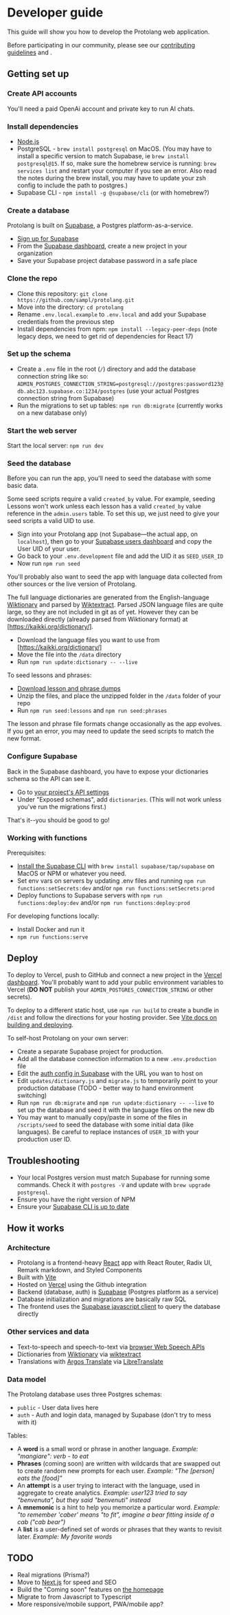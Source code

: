 # Developer guide

This guide will show you how to develop the Protolang web application.

Before participating in our community, please see our [contributing guidelines](contributing.md) and .

## Getting set up

### Create API accounts

You'll need a paid OpenAi account and private key to run AI chats.

### Install dependencies

- [Node.js](https://nodejs.org/en/download/)
- PostgreSQL - `brew install postgresql` on MacOS. (You may have to install a specific version to match Supabase, ie `brew install postgresql@15`. If so, make sure the homebrew service is running: `brew services list` and restart your computer if you see an error. Also read the notes during the brew install, you may have to update your zsh config to include the path to postgres.)
- Supabase CLI - `npm install -g @supabase/cli` (or with homebrew?)

### Create a database

Protolang is built on [Supabase](https://supabase.com/), a Postgres platform-as-a-service.

- [Sign up for Supabase](https://app.supabase.com/sign-up)
- From the [Supabase dashboard](https://app.supabase.com/projects), create a new project in your organization
- Save your Supabase project database password in a safe place

### Clone the repo

- Clone this repository: `git clone https://github.com/sampl/protolang.git`
- Move into the directory: `cd protolang`
- Rename `.env.local.example` to `.env.local` and add your Supabase credentials from the previous step
- Install dependencies from npm: `npm install --legacy-peer-deps` (note legacy deps, we need to get rid of dependencies for React 17)

### Set up the schema

- Create a `.env` file in the root (`/`) directory and add the database connection string like so: `ADMIN_POSTGRES_CONNECTION_STRING=postgresql://postgres:password123@db.abc123.supabase.co:1234/postgres` (use your actual Postgres connection string from Supabase)
- Run the migrations to set up tables: `npm run db:migrate` (currently works on a new database only)

### Start the web server

Start the local server: `npm run dev`

### Seed the database

Before you can run the app, you'll need to seed the database with some basic data.

Some seed scripts require a valid `created_by` value. For example, seeding Lessons won't work unless each lesson has a valid `created_by` value reference in the `admin.users` table. To set this up, we just need to give your seed scripts a valid UID to use.

- Sign into your Protolang app (not Supabase—the actual app, on `localhost`), then go to your [Supabase users dashboard](https://app.supabase.com/project/_/auth/users) and copy the User UID of your user.
- Go back to your `.env.development` file and add the UID it as `SEED_USER_ID`
- Now run `npm run seed`

You'll probably also want to seed the app with language data collected from other sources or the live version of Protolang.

The full language dictionaries are generated from the English-language [Wiktionary](https://en.wiktionary.org/) and parsed by [Wiktextract](https://github.com/tatuylonen/wiktextract). Parsed JSON language files are quite large, so they are not included in git as of yet. However they can be downloaded directly (already parsed from Wiktionary format) at [https://kaikki.org/dictionary/].

- Download the language files you want to use from [https://kaikki.org/dictionary/]
- Move the file into the `/data` directory
- Run `npm run update:dictionary -- --live`

To seed lessons and phrases:

- [Download lesson and phrase dumps](https://protolang.com/open-source)
- Unzip the files, and place the unzipped folder in the `/data` folder of your repo
- Run `npm run seed:lessons` and `npm run seed:phrases`

The lesson and phrase file formats change occasionally as the app evolves. If you get an error, you may need to update the seed scripts to match the new format.

### Configure Supabase

Back in the Supabase dashboard, you have to expose your dictionaries schema so the API can see it.

- Go to [your project's API settings](https://app.supabase.com/project/_/settings/api)
- Under "Exposed schemas", add `dictionaries`. (This will not work unless you've run the migrations first.)

That's it--you should be good to go!

### Working with functions

Prerequisites:

- [Install the Supabase CLI](https://supabase.com/docs/guides/cli) with `brew install supabase/tap/supabase` on MacOS or NPM or whatever you need.
- Set env vars on servers by updating .env files and running `npm run functions:setSecrets:dev` and/or `npm run functions:setSecrets:prod`
- Deploy functions to Supabase servers with `npm run functions:deploy:dev` and/or `npm run functions:deploy:prod`

For developing functions locally:

- Install Docker and run it
- `npm run functions:serve`

## Deploy

To deploy to Vercel, push to GitHub and connect a new project in the [Vercel dashboard](https://vercel.com/docs/concepts/git/vercel-for-github). You'll probably want to add your public environment variables to Vercel (**DO NOT** publish your `ADMIN_POSTGRES_CONNECTION_STRING` or other secrets).

To deploy to a different static host, use `npm run build` to create a bundle in `/dist` and follow the directions for your hosting provider. See [Vite docs on building and deploying](https://vitejs.dev/guide/static-deploy.html#building-the-app).

To self-host Protolang on your own server:

- Create a separate Supabase project for production.
- Add all the database connection information to a new `.env.production` file
- Edit the [auth config in Supabase](https://app.supabase.com/project/_/auth/url-configuration) with the URL you wan to host on
- Edit `updates/dictionary.js` and `migrate.js` to temporarily point to your production database (TODO - better way to hand environment switching)
- Run `npm run db:migrate` and `npm run update:dictionary -- --live` to set up the database and seed it with the language files on the new db
- You may want to manually copy/paste in some of the files in `/scripts/seed` to seed the database with some initial data (like languages). Be careful to replace instances of `USER_ID` with your production user ID.

## Troubleshooting

- Your local Postgres version must match Supabase for running some commands. Check it with `postgres -V` and update with `brew upgrade postgresql`.
- Ensure you have the right version of NPM
- Ensure your [Supabase CLI is up to date](https://supabase.com/docs/guides/cli#updates)

## How it works

### Architecture

- Protolang is a frontend-heavy [React](https://reactjs.org/) app with React Router, Radix UI, Remark markdown, and Styled Components
- Built with [Vite](https://vitejs.dev/)
- Hosted on [Vercel](https://vercel.com/dashboard) using the Github integration
- Backend (database, auth) is [Supabase](https://supabase.com/) (Postgres platform as a service)
- Database initialization and migrations are basically raw SQL
- The frontend uses the [Supabase javascript client](https://en.wikipedia.org/wiki/List_of_languages_by_total_number_of_speakers) to query the database directly

### Other services and data

- Text-to-speech and speech-to-text via [browser Web Speech APIs](https://developer.mozilla.org/en-US/docs/Web/API/Web_Speech_API)
- Dictionaries from [Wiktionary](https://en.wiktionary.org/) via [wiktextract](https://github.com/tatuylonen/wiktextract)
- Translations with [Argos Translate](https://github.com/argosopentech/argos-translate/) via [LibreTranslate](https://libretranslate.com/)

### Data model

The Protolang database uses three Postgres schemas:

- `public` - User data lives here
- `auth` - Auth and login data, managed by Supabase (don't try to mess with it)

Tables:

- A **word** is a small word or phrase in another language. *Example: "mangiare": verb - to eat*
- **Phrases** (coming soon) are written with wildcards that are swapped out to create random new prompts for each user. *Example: "The [person] eats the [food]"*
- An **attempt** is a user trying to interact with the language, used in aggregate to create analytics. *Example: user123 tried to say "benvenuta", but they said "benvenuti" instead*
- A **mnemonic** is a hint to help you memorize a particular word. *Example: "to remember 'caber' means "to fit", imagine a bear fitting inside of a cab ("cab bear")*
- A **list** is a user-defined set of words or phrases that they wants to revisit later. *Example: My favorite words*

## TODO

- Real migrations (Prisma?)
- Move to [Next.js](https://nextjs.org/) for speed and SEO
- Build the "Coming soon" features on [the homepage](/)
- Migrate to from Javascript to Typescript
- More responsive/mobile support, PWA/mobile app?
